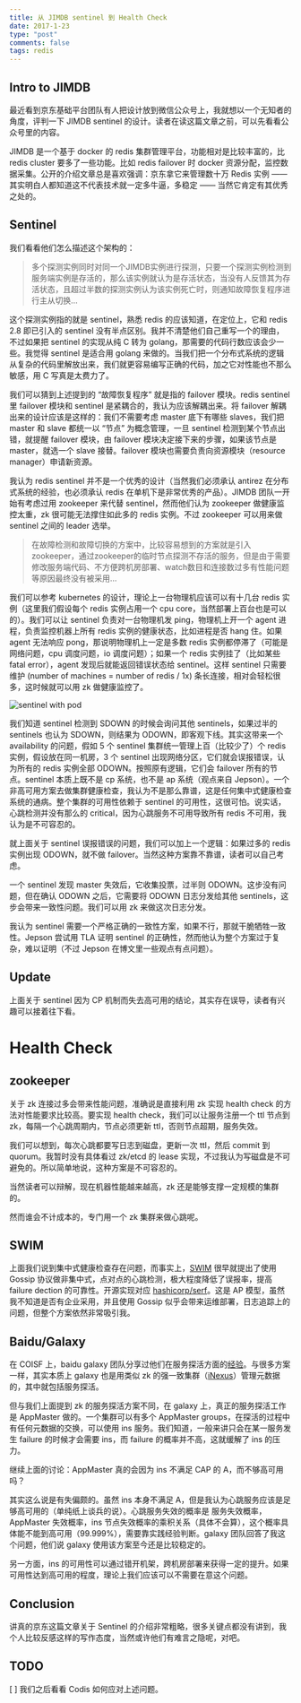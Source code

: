 ```yaml
---
title: 从 JIMDB sentinel 到 Health Check
date: 2017-1-23
type: "post"
comments: false
tags: redis
---
```


## Intro to JIMDB

最近看到京东基础平台团队有人把设计放到微信公众号上，我就想以一个无知者的角度，评判一下 JIMDB sentinel 的设计。读者在读这篇文章之前，可以先看看公众号里的内容。

JIMDB 是一个基于 docker 的 redis 集群管理平台，功能相对是比较丰富的，比 redis cluster 要多了一些功能。比如 redis failover 时 docker 资源分配，监控数据采集。公开的介绍文章总是喜欢强调：京东拿它来管理数十万 Redis 实例 —— 其实明白人都知道这不代表技术就一定多牛逼，多稳定 —— 当然它肯定有其优秀之处的。

## Sentinel

我们看看他们怎么描述这个架构的：

> 多个探测实例同时对同一个JIMDB实例进行探测，只要一个探测实例检测到服务端实例是存活的，那么该实例就认为是存活状态，当没有人反馈其为存活状态，且超过半数的探测实例认为该实例死亡时，则通知故障恢复程序进行主从切换…

这个探测实例指的就是 sentinel，熟悉 redis 的应该知道，在定位上，它和 redis 2.8 即已引入的 sentinel 没有半点区别。我并不清楚他们自己重写一个的理由，不过如果把 sentinel 的实现从纯 C 转为 golang，那需要的代码行数应该会少一些。我觉得 sentinel 是适合用 golang 来做的。当我们把一个分布式系统的逻辑从复杂的代码里解放出来，我们就更容易编写正确的代码，加之它对性能也不那么敏感，用 C 写真是太费力了。

我们可以猜到上述提到的 “故障恢复程序” 就是指的 failover 模块。redis sentinel 里 failover 模块和 sentinel 是紧耦合的，我认为应该解耦出来。将 failover 解耦出来的设计应该是这样的：我们不需要考虑 master 底下有哪些 slaves，我们把 master 和 slave 都统一以 “节点” 为概念管理，一旦 sentinel 检测到某个节点出错，就提醒 failover 模块，由 failover 模块决定接下来的步骤，如果该节点是 master，就选一个 slave 接替。failover 模块也需要负责向资源模块（resource manager）申请新资源。

我认为 redis sentinel 并不是一个优秀的设计（当然我们必须承认 antirez 在分布式系统的经验，也必须承认 redis 在单机下是非常优秀的产品）。JIMDB 团队一开始有考虑过用 zookeeper 来代替 sentinel，然而他们认为 zookeeper 做健康监控太重，zk 很可能无法撑住如此多的 redis 实例。不过 zookeeper 可以用来做 sentinel 之间的 leader 选举。

> 在故障检测和故障切换的方案中，比较容易想到的方案就是引入zookeeper，通过zookeeper的临时节点探测不存活的服务，但是由于需要修改服务端代码、不方便跨机房部署、watch数目和连接数过多有性能问题等原因最终没有被采用…

我们可以参考 kubernetes 的设计，理论上一台物理机应该可以有十几台 redis 实例（这里我们假设每个 redis 实例占用一个 cpu core，当然部署上百台也是可以的）。我们可以让 sentinel 负责对一台物理机发 ping，物理机上开一个 agent 进程，负责监控机器上所有 redis 实例的健康状态，比如进程是否 hang 住。如果 agent 无法响应 pong，那说明物理机上一定是多数 redis 实例都停滞了（可能是网络问题，cpu 调度问题，io 调度问题）；如果一个 redis 实例挂了（比如某些 fatal error），agent 发现后就能返回错误状态给 sentinel。这样 sentinel 只需要维护 (number of machines = number of redis / 1x) 条长连接，相对会轻松很多，这时候就可以用 zk 做健康监控了。

![sentinel with pod](http://og0xhkmh3.bkt.clouddn.com/redis/sentinel_with_pod.PNG)

我们知道 sentinel 检测到 SDOWN 的时候会询问其他 sentinels，如果过半的 sentinels 也认为 SDOWN，则结果为 ODOWN，即客观下线。其实这带来一个 availability 的问题，假如 5 个 sentinel 集群统一管理上百（比较少了）个 redis 实例，假设放在同一机房，3 个 sentinel 出现网络分区，它们就会误报错误，认为所有的 redis 实例全部 ODOWN。按照原有逻辑，它们会 failover 所有的节点。sentinel 本质上既不是 cp 系统，也不是 ap 系统（观点来自 Jepson）。一个非高可用方案去做集群健康检查，我认为不是那么靠谱，这是任何集中式健康检查系统的通病。整个集群的可用性依赖于 sentinel 的可用性，这很可怕。说实话，心跳检测并没有那么的 critical，因为心跳服务不可用导致所有 redis 不可用，我认为是不可容忍的。

就上面关于 sentinel 误报错误的问题，我们可以加上一个逻辑：如果过多的 redis 实例出现 ODOWN，就不做 failover。当然这种方案靠不靠谱，读者可以自己考虑。

一个 sentinel 发现 master 失效后，它收集投票，过半则 ODOWN。这步没有问题，但在确认 ODOWN 之后，它需要将 ODOWN 日志分发给其他 sentinels，这步会带来一致性问题。我们可以用 zk 来做这次日志分发。

我认为 sentinel 需要一个严格正确的一致性方案，如果不行，那就干脆牺牲一致性。Jepson 尝试用 TLA 证明 sentinel 的正确性，然而他认为整个方案过于复杂，难以证明（不过 Jepson 在博文里一些观点有点问题）。

## Update

上面关于 sentinel 因为 CP 机制而失去高可用的结论，其实存在误导，读者有兴趣可以接着往下看。

# Health Check

## zookeeper

关于 zk 连接过多会带来性能问题，准确说是直接利用 zk 实现 health check 的方法对性能要求比较高。要实现 health check，我们可以让服务注册一个 ttl 节点到 zk，每隔一个心跳周期内，节点必须更新 ttl，否则节点超期，服务失效。

我们可以想到，每次心跳都要写日志到磁盘，更新一次 ttl，然后 commit 到 quorum。我暂时没有具体看过 zk/etcd 的 lease 实现，不过我认为写磁盘是不可避免的。所以简单地说，这种方案是不可容忍的。

当然读者可以辩解，现在机器性能越来越高，zk 还是能够支撑一定规模的集群的。

然而谁会不计成本的，专门用一个 zk 集群来做心跳呢。

## SWIM

上面我们说到集中式健康检查存在问题，而事实上，[SWIM](http://www.cs.cornell.edu/~asdas/research/dsn02-swim.pdf) 很早就提出了使用 Gossip 协议做非集中式，点对点的心跳检测，极大程度降低了误报率，提高 failure dection 的可靠性。开源实现对应 [hashicorp/serf](https://github.com/hashicorp/serf)。这是 AP 模型，虽然我不知道是否有企业采用，并且使用 Gossip 似乎会带来运维部署，日志追踪上的问题，但整个方案依然非常吸引我。

## Baidu/Galaxy

在 COISF 上，baidu galaxy 团队分享过他们在服务探活方面的[经验](http://www.10tiao.com/html/421/201702/2247484511/1.html)。与很多方案一样，其实本质上 galaxy 也是用类似 zk 的强一致集群（[iNexus](https://github.com/baidu/ins)）管理元数据的，其中就包括服务探活。

但与我们上面提到 zk 的服务探活方案不同，在 galaxy 上，真正的服务探活工作是 AppMaster 做的。一个集群可以有多个 AppMaster groups，在探活的过程中有任何元数据的交换，可以使用 ins 服务。我们知道，一般来讲只会在某一服务发生 failure 的时候才会需要 ins，而 failure 的概率并不高，这就缓解了 ins 的压力。

继续上面的讨论：AppMaster 真的会因为 ins 不满足 CAP 的 A，而不够高可用吗？

其实这么说是有失偏颇的。虽然 ins 本身不满足 A，但是我认为心跳服务应该是足够高可用的（单纯纸上谈兵的说）。心跳服务失效的概率是 服务失效概率，AppMaster 失效概率，ins 节点失效概率的乘积关系（具体不会算），这个概率具体能不能到高可用（99.999%），需要靠实践经验判断。galaxy 团队回答了我这个问题，他们说 galaxy 使用该方案至今还是比较稳定的。

另一方面，ins 的可用性可以通过错开机架，跨机房部署来获得一定的提升。如果可用性达到高可用的程度，理论上我们应该可以不需要在意这个问题。

## Conclusion

讲真的京东这篇文章关于 Sentinel 的介绍非常粗略，很多关键点都没有讲到，我个人比较反感这样的写作态度，当然或许他们有难言之隐呢，对吧。

## TODO

[ ] 我们之后看看 Codis 如何应对上述问题。

